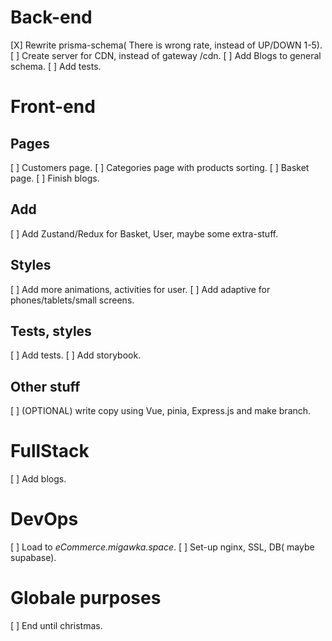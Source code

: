 # Back-end
[X] Rewrite prisma-schema( There is wrong rate, instead of UP/DOWN 1-5).
[ ] Create server for CDN, instead of gateway /cdn.
[ ] Add Blogs to general schema.
[ ] Add tests.

# Front-end

## Pages
[ ] Customers page.
[ ] Categories page with products sorting.
[ ] Basket page.
[ ] Finish blogs.

## Add
[ ] Add Zustand/Redux for Basket, User, maybe some extra-stuff.

## Styles
[ ] Add more animations, activities for user.
[ ] Add adaptive for phones/tablets/small screens.

## Tests, styles
[ ] Add tests.
[ ] Add storybook.

## Other stuff
[ ] (OPTIONAL) write copy using Vue, pinia, Express.js and make branch.

# FullStack
[ ] Add blogs.

# DevOps
[ ] Load to *eCommerce.migawka.space*.
[ ] Set-up nginx, SSL, DB( maybe supabase).

# Globale purposes
[ ] End until christmas.
